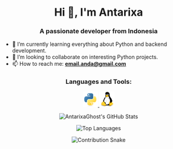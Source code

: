 <h1 align="center">Hi 👋, I'm Antarixa</h1>
<h3 align="center">A passionate developer from Indonesia</h3>

- 🌱 I’m currently learning everything about Python and backend development.
- 👯 I’m looking to collaborate on interesting Python projects.
- 📫 How to reach me: **email.anda@gmail.com**

<h3 align="center">Languages and Tools:</h3>
<p align="center">
  <a href="https://www.python.org" target="_blank" rel="noreferrer">
    <img src="https://raw.githubusercontent.com/devicons/devicon/master/icons/python/python-original.svg" alt="python" width="40" height="40"/>
  </a>
  <a href="https://www.linux.org/" target="_blank" rel="noreferrer">
    <img src="https://raw.githubusercontent.com/devicons/devicon/master/icons/linux/linux-original.svg" alt="linux" width="40" height="40"/>
  </a>
</p>



<p align="center">
  <img src="https://github-readme-stats.vercel.app/api?username=AntarixaGhost&show_icons=true&theme=tokyonight&include_all_commits=true&count_private=true" alt="AntarixaGhost's GitHub Stats"/>
</p>
<p align="center">
  <img src="https://github-readme-stats.vercel.app/api/top-langs/?username=AntarixaGhost&layout=compact&langs_count=8&theme=tokyonight" alt="Top Languages"/>
</p>


<p align="center">
  <img src="https://github.com/AntarixaGhost/AntarixaGhost/raw/output/github-contribution-grid-snake.svg" alt="Contribution Snake"/>
</p>
